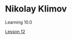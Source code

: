 # Nikolay Klimov
Learning 10.0

[Lesson 12](kn40r.github.io/lesson_12/ "Есть неточности, form input + footer button center")

